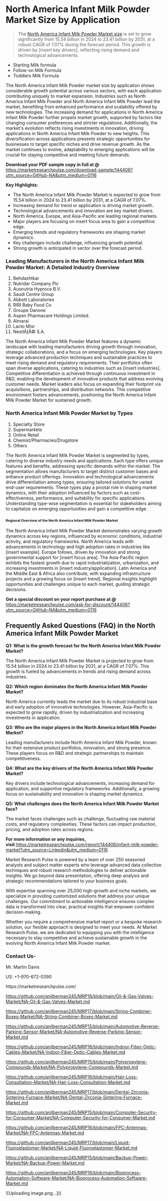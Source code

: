 <h1>North America Infant Milk Powder Market&nbsp;Size by Application</h1><blockquote><p>The <a href="https://marketresearchpulse.com/download-sample/144406?utm_source=GitHub-NA&amp;utm_medium=0116">North America Infant Milk Powder Market size</a> is set to grow significantly from 15.54 billion in 2024 to 23.41 billion by 2031, at a robust CAGR of 7.07% during the forecast period. This growth is driven by [insert key drivers], reflecting rising demand and technological advancements.</p></blockquote><ul><li>Starting Milk formula<li> Follow-on Milk Formula<li> Toddlers Milk Formula</li></ul><p>The North America Infant Milk Powder market size by application shows considerable growth potential across various sectors, with each application contributing uniquely to market expansion. Industries such as North America Infant Milk Powder and North America Infant Milk Powder lead the market, benefiting from enhanced performance and scalability offered by new technologies. The increasing demand for applications in North America Infant Milk Powder further propels market growth, supported by factors like changing consumer preferences and stricter regulations. Additionally, the market's evolution reflects rising investments in innovation, driving applications in North America Infant Milk Powder to new heights. This diversification across applications presents strategic opportunities for businesses to target specific niches and drive revenue growth. As the market continues to evolve, adaptability to emerging applications will be crucial for staying competitive and meeting future demands.</p><p><strong>Download your PDF sample copy in full at @ </strong><a href="https://marketresearchpulse.com/download-sample/144406?utm_source=GitHub-NA&amp;utm_medium=0116">https://marketresearchpulse.com/download-sample/144406?utm_source=GitHub-NA&amp;utm_medium=0116</a></p><p><strong>Key Highlights: </strong></p><ul><li>The North America Infant Milk Powder Market is expected to grow from 15.54 billion in 2024 to 23.41 billion by 2031, at a CAGR of 7.07%.</li><li>Increasing demand for trend or application is driving market growth.</li><li>Technological advancements and innovation are key market drivers.</li><li>North America, Europe, and Asia-Pacific are leading regional markets.</li><li>Major players are focusing on insert focus area to gain a competitive edge.</li><li>Emerging trends and regulatory frameworks are shaping market dynamics.</li><li>Key challenges include challenge, influencing growth potential.</li><li>Strong growth is anticipated in sector over the forecast period.</li></ul><h3>Leading Manufacturers in the North America Infant Milk Powder Market: A Detailed Industry Overview</h3><ol><li>Behdashtkar</li><li>Nutridar Company Plc</li><li>Ausnutria Hyproca B.V.</li><li>Saudi Centre Group</li><li>Abbott Laboratories</li><li>RIRI Baby Food Co</li><li>Groupe Danone</li><li>Aspen Pharmacare Holdings Limited.</li><li>Almarai</li><li>Lacto Misr</li><li>NestlÃƒÂ© S.A.</li></ol><div class="flex max-w-full flex-col flex-grow"><div class="min-h-8 text-message flex w-full flex-col items-end gap-2 whitespace-normal break-words [.text-message+&amp;]:mt-5" dir="auto" data-message-author-role="assistant" data-message-id="fd8432e4-4910-450d-b182-61b7bfb0a01f" data-message-model-slug="gpt-4o"><div class="flex w-full flex-col gap-1 empty:hidden first:pt-[3px]"><div class="markdown prose w-full break-words dark:prose-invert light"><p>The North America Infant Milk Powder Market features a dynamic landscape with leading manufacturers driving growth through innovation, strategic collaborations, and a focus on emerging technologies. Key players leverage advanced production techniques and sustainable practices to meet rising demand and regulatory requirements. Their portfolios often span diverse applications, catering to industries such as [insert industries]. Competitive differentiation is achieved through continuous investment in R&amp;D, enabling the development of innovative products that address evolving customer needs. Market leaders also focus on expanding their footprint via acquisitions, partnerships, and distribution networks. This competitive environment fosters advancements, positioning the North America Infant Milk Powder Market for sustained growth.</p></div></div></div></div><h3>North America Infant Milk Powder Market by Types</h3><ol><li>Specialty Store<li> Supermarkets<li> Online Retail<li> Chemist/Pharmacies/Drugstore<li> Others</li></ol><div class="flex max-w-full flex-col flex-grow"><div class="min-h-8 text-message flex w-full flex-col items-end gap-2 whitespace-normal break-words [.text-message+&amp;]:mt-5" dir="auto" data-message-author-role="assistant" data-message-id="084470be-0bb7-4664-bddf-5156b4f41249" data-message-model-slug="gpt-4o-mini"><div class="flex w-full flex-col gap-1 empty:hidden first:pt-[3px]"><div class="markdown prose w-full break-words dark:prose-invert light"><p>The North America Infant Milk Powder Market is segmented by types, catering to diverse industry needs and applications. Each type offers unique features and benefits, addressing specific demands within the market. The segmentation allows manufacturers to target distinct customer bases and enhance product offerings. Innovation and technological advancements drive differentiation among types, ensuring tailored solutions for varied end-user requirements. These types play a pivotal role in shaping market dynamics, with their adoption influenced by factors such as cost-effectiveness, performance, and suitability for specific applications. Understanding type-wise segmentation is essential for stakeholders aiming to capitalize on emerging opportunities and gain a competitive edge.</p></div></div></div></div><h3><span style="font-size: 11px;">Regional Overview of the North America Infant Milk Powder Market</span></h3><div class="flex max-w-full flex-col flex-grow"><div class="min-h-8 text-message flex w-full flex-col items-end gap-2 whitespace-normal break-words [.text-message+&amp;]:mt-5" dir="auto" data-message-author-role="assistant" data-message-id="e9038762-ce64-4e30-91c9-9bd413514231" data-message-model-slug="gpt-4o-mini"><div class="flex w-full flex-col gap-1 empty:hidden first:pt-[3px]"><div class="markdown prose w-full break-words dark:prose-invert light"><p>The North America Infant Milk Powder Market demonstrates varying growth dynamics across key regions, influenced by economic conditions, industrial activity, and regulatory frameworks. North America leads with advancements in technology and high adoption rates in industries like [insert example]. Europe follows, driven by innovation and strong governmental support for [insert focus area]. The Asia-Pacific region exhibits the fastest growth due to rapid industrialization, urbanization, and increasing investments in [insert industry/application]. Latin America and the Middle East &amp; Africa also contribute, with expanding infrastructure projects and a growing focus on [insert trend]. Regional insights highlight opportunities and challenges unique to each market, guiding strategic decisions.</p></div></div></div></div><p><strong>Get a special discount on your report purchase at @ </strong><a href="https://marketresearchpulse.com/ask-for-discount/144406?utm_source=GitHub-NA&amp;utm_medium=0116">https://marketresearchpulse.com/ask-for-discount/144406?utm_source=GitHub-NA&amp;utm_medium=0116</a></p><h2>Frequently Asked Questions (FAQ) in the North America Infant Milk Powder Market</h2><p><strong>Q1: What is the growth forecast for the North America Infant Milk Powder Market?</strong></p><p>The North America Infant Milk Powder Market is projected to grow from 15.54 billion in 2024 to 23.41 billion by 2031, at a CAGR of 7.07%. This growth is fueled by advancements in trends and rising demand across industries.</p><p><strong>Q2: Which region dominates the North America Infant Milk Powder Market?</strong></p><p>North America currently leads the market due to its robust industrial base and early adoption of innovative technologies. However, Asia-Pacific is expected to grow rapidly, driven by industrialization and increasing investments in application.</p><p><strong>Q3: Who are the major players in the North America Infant Milk Powder Market?</strong></p><p>Leading manufacturers include North America Infant Milk Powder, known for their extensive product portfolios, innovation, and strong presence. These players focus on R&amp;D and strategic partnerships to maintain competitiveness.</p><p><strong>Q4: What are the key drivers of the North America Infant Milk Powder Market?</strong></p><p>Key drivers include technological advancements, increasing demand for application, and supportive regulatory frameworks. Additionally, a growing focus on sustainability and innovation is shaping market dynamics.</p><p><strong>Q5: What challenges does the North America Infant Milk Powder Market face?</strong></p><p>The market faces challenges such as challenge, fluctuating raw material costs, and regulatory complexities. These factors can impact production, pricing, and adoption rates across regions.</p><p><strong>For more information or any inquiries, visit&nbsp;</strong><a href="https://marketresearchpulse.com/report/144406/infant-milk-powder-market?utm_source=Linkedin&utm_medium=0116">https://marketresearchpulse.com/report/144406/infant-milk-powder-market?utm_source=Linkedin&utm_medium=0116</a></p><p>Market Research Pulse is powered by a team of over 250 seasoned analysts and subject matter experts who leverage advanced data collection techniques and robust research methodologies to deliver actionable insights. We go beyond data presentation, offering deep analysis and strategic recommendations tailored to your business goals.</p><p>With expertise spanning over 25,000 high-growth and niche markets, we specialize in providing customized solutions that address your unique challenges. Our commitment to actionable intelligence ensures complex data is transformed into clear, practical insights that empower confident decision-making.</p><p>Whether you require a comprehensive market report or a bespoke research solution, our flexible approach is designed to meet your needs. At Market Research Pulse, we are dedicated to equipping you with the intelligence necessary to stay competitive and achieve sustainable growth in the evolving North America Infant Milk Powder market.</p><h3><strong>Contact Us-</strong></h3><p>Mr. Martin Davis</p><p>US: +1-970-672-0390</p><p>https://marketresearchpulse.com/</p><p><a href="https://github.com/anilberman245/MRP16/blob/main/Oil-&-Gas-Valves-Market/NA-Oil-&-Gas-Valves-Market.md">https://github.com/anilberman245/MRP16/blob/main/Oil-&-Gas-Valves-Market/NA-Oil-&-Gas-Valves-Market.md</a></p><p><a href="https://github.com/anilberman245/MRP17/blob/main/String-Combiner-Boxes-Market/NA-String-Combiner-Boxes-Market.md">https://github.com/anilberman245/MRP17/blob/main/String-Combiner-Boxes-Market/NA-String-Combiner-Boxes-Market.md</a></p><p><a href="https://github.com/anilberman245/MRP15/blob/main/Automotive-Reverse-Parking-Sensor-Market/NA-Automotive-Reverse-Parking-Sensor-Market.md">https://github.com/anilberman245/MRP15/blob/main/Automotive-Reverse-Parking-Sensor-Market/NA-Automotive-Reverse-Parking-Sensor-Market.md</a></p><p><a href="https://github.com/anilberman245/MRP16/blob/main/Indoor-Fiber-Optic-Cables-Market/NA-Indoor-Fiber-Optic-Cables-Market.md">https://github.com/anilberman245/MRP16/blob/main/Indoor-Fiber-Optic-Cables-Market/NA-Indoor-Fiber-Optic-Cables-Market.md</a></p><p><a href="https://github.com/anilberman245/MRP15/blob/main/Polypropylene-Compounds-Market/NA-Polypropylene-Compounds-Market.md">https://github.com/anilberman245/MRP15/blob/main/Polypropylene-Compounds-Market/NA-Polypropylene-Compounds-Market.md</a></p><p><a href="https://github.com/anilberman245/MRP16/blob/main/Hair-Loss-Consultation-Market/NA-Hair-Loss-Consultation-Market.md">https://github.com/anilberman245/MRP16/blob/main/Hair-Loss-Consultation-Market/NA-Hair-Loss-Consultation-Market.md</a></p><p><a href="https://github.com/anilberman245/MRP17/blob/main/Dental-Zirconia-Sintering-Furnace-Market/NA-Dental-Zirconia-Sintering-Furnace-Market.md">https://github.com/anilberman245/MRP17/blob/main/Dental-Zirconia-Sintering-Furnace-Market/NA-Dental-Zirconia-Sintering-Furnace-Market.md</a></p><p><a href="https://github.com/anilberman245/MRP15/blob/main/Computer-Security-for-Consumer-Market/NA-Computer-Security-for-Consumer-Market.md">https://github.com/anilberman245/MRP15/blob/main/Computer-Security-for-Consumer-Market/NA-Computer-Security-for-Consumer-Market.md</a></p><p><a href="https://github.com/anilberman245/MRP16/blob/main/FPC-Antennas-Market/NA-FPC-Antennas-Market.md">https://github.com/anilberman245/MRP16/blob/main/FPC-Antennas-Market/NA-FPC-Antennas-Market.md</a></p><p><a href="https://github.com/anilberman245/MRP17/blob/main/Liquid-Fluoroelastomer-Market/NA-Liquid-Fluoroelastomer-Market.md">https://github.com/anilberman245/MRP17/blob/main/Liquid-Fluoroelastomer-Market/NA-Liquid-Fluoroelastomer-Market.md</a></p><p><a href="https://github.com/anilberman245/MRP15/blob/main/Backup-Power-Market/NA-Backup-Power-Market.md">https://github.com/anilberman245/MRP15/blob/main/Backup-Power-Market/NA-Backup-Power-Market.md</a></p><p><a href="https://github.com/anilberman245/MRP16/blob/main/Bioprocess-Automation-Software-Market/NA-Bioprocess-Automation-Software-Market.md">https://github.com/anilberman245/MRP16/blob/main/Bioprocess-Automation-Software-Market/NA-Bioprocess-Automation-Software-Market.md</a></p>
![Uploading image.png…]()
